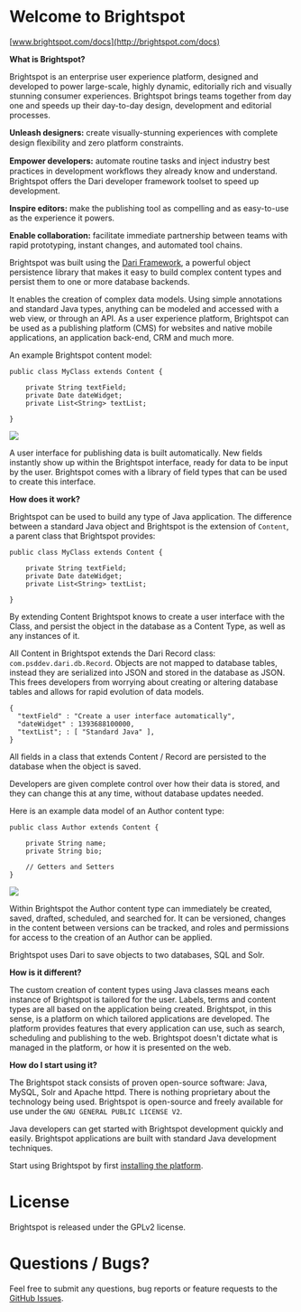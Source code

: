 Welcome to Brightspot
=========================

[www.brightspot.com/docs](http://brightspot.com/docs)

**What is Brightspot?**

Brightspot is an enterprise user experience platform, designed and developed to power large-scale, highly dynamic, editorially rich and visually stunning consumer experiences. Brightspot brings teams together from day one and speeds up their day-to-day design, development and editorial processes.

**Unleash designers:** create visually-stunning experiences with complete design ﬂexibility and zero platform constraints.
 
**Empower developers:** automate routine tasks and inject industry best practices in development workﬂows they already know and understand. Brightspot offers the Dari developer framework toolset to speed up development.
 
**Inspire editors:** make the publishing tool as compelling and as easy-to-use as the  experience it powers.
 
**Enable collaboration:** facilitate immediate partnership between teams with rapid prototyping, instant changes, and automated tool chains.

Brightspot was built using the [Dari Framework](http://github.com/perfectsense/dari), a powerful object persistence library that makes it easy to build complex content types and persist them to one or more database backends. 

It enables the creation of complex data models. Using simple annotations and standard Java types, anything can be modeled and accessed with a web view, or through an API. As a user experience platform, Brightspot can be used as a publishing platform (CMS) for websites and native mobile applications, an application back-end, CRM and much more.

An example Brightspot content model:

```
public class MyClass extends Content {
   
	private String textField;
	private Date dateWidget;
	private List<String> textList;
       
}
```

![](http://d3qqon7jsl4v2v.cloudfront.net/25/8f/eb630e7b4270a072e6b35c1d317d/screen-shot-2014-12-03-at-120246-pmpng.32.11%20PM.png)

A user interface for publishing data is built automatically. New fields instantly show up within the Brightspot interface, ready for data to be input by the user. Brightspot comes with a library of field types that can be used to create this interface.


**How does it work?**

Brightspot can be used to build any type of Java application. The difference between a standard Java object and Brightspot is the extension of `Content`, a parent class that Brightspot provides:

```
public class MyClass extends Content {
   
	private String textField;
	private Date dateWidget;
	private List<String> textList;
       
}
```

By extending Content Brightspot knows to create a user interface with the Class, and persist the object in the database as a Content Type, as well as any instances of it.

All Content in Brightspot extends the Dari Record class: `com.psddev.dari.db.Record`. Objects are not mapped to database tables, instead they are serialized into JSON and stored in the database as JSON. This frees developers from worrying about creating or altering database tables and allows for rapid evolution of data models.

```
{
  "textField" : "Create a user interface automatically",
  "dateWidget" : 1393688100000,
  "textList"; : [ "Standard Java" ],
}
```

All fields in a class that extends Content / Record are persisted to the database when the object is saved.

Developers are given complete control over how their data is stored, and they can change this at any time, without database updates needed.

Here is an example data model of an Author content type:

```
public class Author extends Content {
    
    private String name;
    private String bio;

    // Getters and Setters
}
```

![](http://d3qqon7jsl4v2v.cloudfront.net/b1/89/249636264cf896aa62aca89404fc/screen-shot-2014-12-03-at-121112-pmpng.33.29%20PM.png)

Within Brightspot the Author content type can immediately be created, saved, drafted, scheduled, and searched for. It can be versioned, changes in the content between versions can be tracked, and roles and permissions for access to the creation of an Author can be applied.

Brightspot uses Dari to save objects to two databases, SQL and Solr.

**How is it different?**

The custom creation of content types using Java classes means each instance of Brightspot is tailored for the user. Labels, terms and content types are all based on the application being created. Brightspot, in this sense, is a platform on which tailored applications are developed. The platform provides features that every application can use, such as search, scheduling and publishing to the web. Brightspot doesn't dictate what is managed in the platform, or how it is presented on the web.

**How do I start using it?**

The Brightspot stack consists of proven open-source software: Java, MySQL, Solr and Apache httpd. There is nothing proprietary about the technology being used. Brightspot is open-source and freely available for use under the `GNU GENERAL PUBLIC LICENSE V2`.

Java developers can get started with Brightspot development quickly and easily. Brightspot applications are built with standard Java development techniques.

Start using Brightspot by first [installing the platform](http://www.brightspot.com/docs/3.0/overview/installation).

License
=======
Brightspot is released under the GPLv2 license.

Questions / Bugs?
=====

Feel free to submit any questions,  bug reports or feature requests to the
[GitHub Issues](https://github.com/perfectsense/brightspot-cms/issues).
